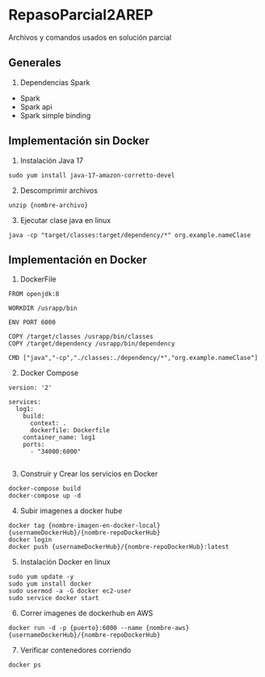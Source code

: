 # RepasoParcial2AREP

Archivos y comandos usados en solución parcial

## Generales

1. Dependencias Spark

* Spark
* Spark api
* Spark simple binding

## Implementación sin Docker

1. Instalación Java 17

```
sudo yum install java-17-amazon-corretto-devel
```

2. Descomprimir archivos

```
unzip {nombre-archivo}
```

3. Ejecutar clase java en linux

```
java -cp "target/classes:target/dependency/*" org.example.nameClase
```

## Implementación en Docker


1. DockerFile

```
FROM openjdk:8

WORKDIR /usrapp/bin

ENV PORT 6000

COPY /target/classes /usrapp/bin/classes
COPY /target/dependency /usrapp/bin/dependency

CMD ["java","-cp","./classes:./dependency/*","org.example.nameClase"]
```

2. Docker Compose

```
version: '2'

services:
  log1:
    build:
      context: .
      dockerfile: Dockerfile
    container_name: log1
    ports:
      - "34000:6000"
      
```

3. Construir y Crear los servicios en Docker

```
docker-compose build 
docker-compose up -d 
```

4. Subir imagenes a docker hube

```
docker tag {nombre-imagen-en-docker-local} {usernameDockerHub}/{nombre-repoDockerHub}
docker login
docker push {usernameDockerHub}/{nombre-repoDockerHub}:latest
```

5. Instalación Docker en linux

```
sudo yum update -y
sudo yum install docker
sudo usermod -a -G docker ec2-user
sudo service docker start
```

6. Correr imagenes de dockerhub en AWS

```
docker run -d -p {puerto}:6000 --name {nombre-aws} {usernameDockerHub}/{nombre-repoDockerHub}
```

7. Verificar contenedores corriendo

```
docker ps
```


